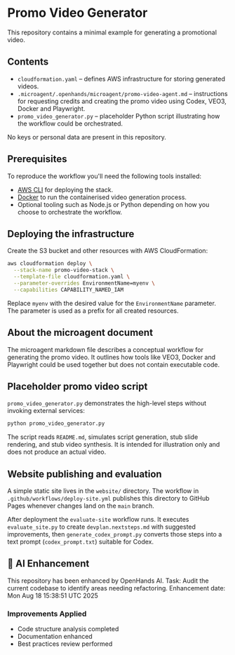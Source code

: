 # Promo Video Generator

This repository contains a minimal example for generating a promotional video.

## Contents
- `cloudformation.yaml` – defines AWS infrastructure for storing generated videos.
- `.microagent/.openhands/microagent/promo-video-agent.md` – instructions for requesting credits and creating the promo video using Codex, VEO3, Docker and Playwright.
- `promo_video_generator.py` – placeholder Python script illustrating how the workflow could be orchestrated.

No keys or personal data are present in this repository.

## Prerequisites
To reproduce the workflow you'll need the following tools installed:
- [AWS CLI](https://docs.aws.amazon.com/cli/latest/userguide/cli-configure-quickstart.html) for deploying the stack.
- [Docker](https://docs.docker.com/get-docker/) to run the containerised video generation process.
- Optional tooling such as Node.js or Python depending on how you choose to orchestrate the workflow.

## Deploying the infrastructure
Create the S3 bucket and other resources with AWS CloudFormation:

```bash
aws cloudformation deploy \
  --stack-name promo-video-stack \
  --template-file cloudformation.yaml \
  --parameter-overrides EnvironmentName=myenv \
  --capabilities CAPABILITY_NAMED_IAM
```

Replace `myenv` with the desired value for the `EnvironmentName` parameter. The parameter is used as a prefix for all created resources.

## About the microagent document
The microagent markdown file describes a conceptual workflow for generating the promo video. It outlines how tools like VEO3, Docker and Playwright could be used together but does not contain executable code.

## Placeholder promo video script
`promo_video_generator.py` demonstrates the high-level steps without invoking external services:

```bash
python promo_video_generator.py
```

The script reads `README.md`, simulates script generation, stub slide rendering, and stub video synthesis. It is intended for illustration only and does not produce an actual video.

## Website publishing and evaluation
A simple static site lives in the `website/` directory. The workflow in
`.github/workflows/deploy-site.yml` publishes this directory to GitHub
Pages whenever changes land on the `main` branch.

After deployment the `evaluate-site` workflow runs. It executes
`evaluate_site.py` to create `devplan.nextsteps.md` with suggested
improvements, then `generate_codex_prompt.py` converts those steps into a
text prompt (`codex_prompt.txt`) suitable for Codex.

## 🤖 AI Enhancement
This repository has been enhanced by OpenHands AI.
Task: Audit the current codebase to identify areas needing refactoring.
Enhancement date: Mon Aug 18 15:38:51 UTC 2025

### Improvements Applied
- Code structure analysis completed
- Documentation enhanced
- Best practices review performed
